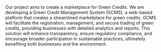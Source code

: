 Our project aims to create a marketplace for Green Credits. We are developing a Green Credit Management System (GCMS), a web-based platform that creates a streamlined marketplace for green credits. GCMS will facilitate the registration, management, and secure trading of green credits, providing businesses with detailed analytics and reports. This solution will enhance transparency, ensure regulatory compliance, and encourage broader participation in sustainable practices, ultimately benefiting both businesses and the environment.
